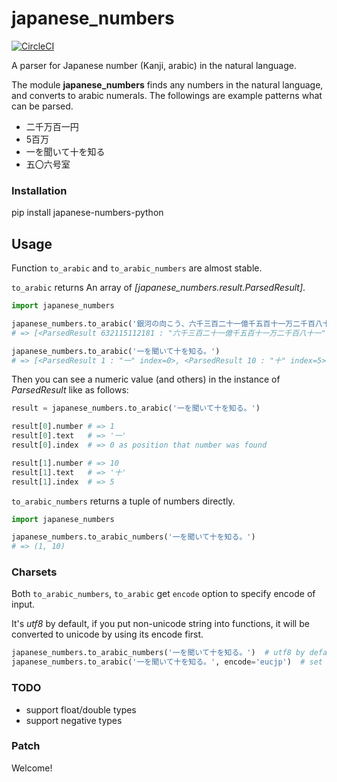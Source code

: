 # japanese_numbers

[![CircleCI](https://circleci.com/gh/takumakanari/japanese-numbers-python/tree/master.svg?style=svg)](https://circleci.com/gh/takumakanari/japanese-numbers-python/tree/master)

A parser for Japanese number (Kanji, arabic) in the natural language.

The module **japanese_numbers** finds any numbers in the natural language, and converts to arabic numerals.
The followings are example patterns what can be parsed.

- 二千万百一円
- 5百万
- 一を聞いて十を知る
- 五〇六号室


### Installation

pip install japanese-numbers-python


## Usage

Function `to_arabic` and `to_arabic_numbers` are almost stable.

`to_arabic` returns An array of *[japanese_numbers.result.ParsedResult]*.

```python
import japanese_numbers

japanese_numbers.to_arabic('銀河の向こう、六千三百二十一億千五百十一万二千百八十一光年彼方。')
# => [<ParsedResult 632115112181 : "六千三百二十一億千五百十一万二千百八十一" index=7>]

japanese_numbers.to_arabic('一を聞いて十を知る。')
# => [<ParsedResult 1 : "一" index=0>, <ParsedResult 10 : "十" index=5>]

```


Then you can see a numeric value (and others) in the instance of *ParsedResult* like as follows:

```python
result = japanese_numbers.to_arabic('一を聞いて十を知る。')

result[0].number # => 1
result[0].text   # => '一'
result[0].index  # => 0 as position that number was found

result[1].number # => 10
result[1].text   # => '十'
result[1].index  # => 5

```

`to_arabic_numbers` returns a tuple of numbers directly.

```python
import japanese_numbers

japanese_numbers.to_arabic_numbers('一を聞いて十を知る。')
# => (1, 10)
```

### Charsets

Both `to_arabic_numbers`, `to_arabic` get `encode` option to specify encode of input.

It's *utf8* by default, if you put non-unicode string into functions, it will be converted to unicode by using its encode first.

```python
japanese_numbers.to_arabic_numbers('一を聞いて十を知る。')  # utf8 by default
japanese_numbers.to_arabic('一を聞いて十を知る。', encode='eucjp')  # set another charset
```

### TODO

- support float/double types
- support negative types


### Patch

Welcome!
